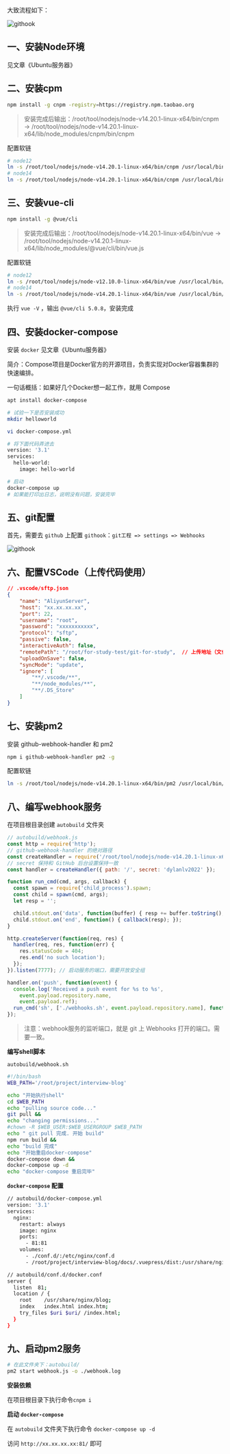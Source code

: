 大致流程如下：

![githook](assets/githook.png)





## 一、安装Node环境

见文章《Ubuntu服务器》



## 二、安装cpm

```bash
npm install -g cnpm -registry=https://registry.npm.taobao.org
```

> 安装完成后输出：/root/tool/nodejs/node-v14.20.1-linux-x64/bin/cnpm -> /root/tool/nodejs/node-v14.20.1-linux-x64/lib/node_modules/cnpm/bin/cnpm

配置软链

```bash
# node12
ln -s /root/tool/nodejs/node-v14.20.1-linux-x64/bin/cnpm /usr/local/bin/cnpm
# node14
ln -s /root/tool/nodejs/node-v14.20.1-linux-x64/bin/cnpm /usr/local/bin/cnpm
```



## 三、安装vue-cli

```bash
npm install -g @vue/cli
```

> 安装完成后输出：/root/tool/nodejs/node-v14.20.1-linux-x64/bin/vue -> /root/tool/nodejs/node-v14.20.1-linux-x64/lib/node_modules/@vue/cli/bin/vue.js

配置软链

```bash
# node12
ln -s /root/tool/nodejs/node-v12.10.0-linux-x64/bin/vue /usr/local/bin/
# node14
ln -s /root/tool/nodejs/node-v14.20.1-linux-x64/bin/vue /usr/local/bin/
```

执行 `vue -V` ，输出 `@vue/cli 5.0.8`，安装完成



## 四、安装docker-compose

安装 `docker` 见文章《Ubuntu服务器》

简介：Compose项目是Docker官方的开源项目，负责实现对Docker容器集群的快速编排。

一句话概括：如果好几个Docker想一起工作，就用 Compose



```bash
apt install docker-compose

# 试验一下是否安装成功
mkdir helloworld

vi docker-compose.yml

# 将下面代码弄进去
version: '3.1'
services:
  hello-world:
    image: hello-world

# 启动
docker-compose up
# 如果能打印出日志，说明没有问题，安装完毕
```



## 五、git配置

首先，需要去 `github` 上配置 `githook`：`git工程 => settings => Webhooks`

![githook](assets/git-hook2.png)



## 六、配置VSCode（上传代码使用）

```json
// .vscode/sftp.json
{
    "name": "AliyunServer",
    "host": "xx.xx.xx.xx",
    "port": 22,     
    "username": "root",
    "password": "xxxxxxxxxxx", 
    "protocol": "sftp", 
    "passive": false,
    "interactiveAuth": false,
    "remotePath": "/root/for-study-test/git-for-study",  // 上传地址（文件路径）
    "uploadOnSave": false, 
    "syncMode": "update",
    "ignore": [            
        "**/.vscode/**",
        "**/node_modules/**",
        "**/.DS_Store"
    ]
}
```



## 七、安装pm2

安装 github-webhook-handler 和 pm2

```bash
npm i github-webhook-handler pm2 -g
```

配置软链

```bash
ln -s /root/tool/nodejs/node-v14.20.1-linux-x64/bin/pm2 /usr/local/bin/
```





## 八、编写webhook服务



在项目根目录创建 `autobuild` 文件夹

```js
// autobuild/webhook.js
const http = require('http');
// github-webhook-handler 的绝对路径
const createHandler = require('/root/tool/nodejs/node-v14.20.1-linux-x64/lib/node_modules/github-webhook-handler');
// secret 保持和 GitHub 后台设置保持一致
const handler = createHandler({ path: '/', secret: 'dylanlv2022' });

function run_cmd(cmd, args, callback) {
  const spawn = require('child_process').spawn;
  const child = spawn(cmd, args);
  let resp = '';

  child.stdout.on('data', function(buffer) { resp += buffer.toString(); });
  child.stdout.on('end', function() { callback(resp); });
}

http.createServer(function(req, res) {
  handler(req, res, function(err) {
    res.statusCode = 404;
    res.end('no such location');
  });
}).listen(7777); // 启动服务的端口，需要开放安全组

handler.on('push', function(event) {
  console.log('Received a push event for %s to %s',
    event.payload.repository.name,
    event.payload.ref);
  run_cmd('sh', ['./webhooks.sh', event.payload.repository.name], function(text) { console.log(text); });
});
```

> 注意：webhook服务的监听端口，就是 git 上 Webhooks 打开的端口。需要一致。



**编写shell脚本**

`autobuild/webhook.sh`

```bash
#!/bin/bash
WEB_PATH='/root/project/interview-blog'

echo "开始执行shell"
cd $WEB_PATH
echo "pulling source code..."
git pull &&
echo "changing permissions..."
#chown -R $WEB_USER:$WEB_USERGROUP $WEB_PATH
echo " git pull 完成. 开始 build"
npm run build &&
echo "build 完成"
echo "开始重启docker-compose"
docker-compose down &&
docker-compose up -d
echo "docker-compose 重启完毕"
```



**`docker-compose` 配置**

```bash
// autobuild/docker-compose.yml
version: '3.1'
services:
  nginx:
    restart: always
    image: nginx
    ports:
      - 81:81
    volumes:
      - ./conf.d/:/etc/nginx/conf.d
      - /root/project/interview-blog/docs/.vuepress/dist:/usr/share/nginx/blog/
```

```bash
// autobuild/conf.d/docker.conf
server {
  listen  81;
  location / {
    root    /usr/share/nginx/blog;
    index   index.html index.htm;
    try_files $uri $uri/ /index.html;
  }
}
```



## 九、启动pm2服务

```bash
# 在此文件夹下：autobuild/ 
pm2 start webhook.js -o ./webhook.log
```



**安装依赖**

在项目根目录下执行命令`cnpm i`

**启动 `docker-compose`**

在 `autobuild` 文件夹下执行命令 `docker-compose up -d`



访问 `http://xx.xx.xx.xx:81/` 即可



























